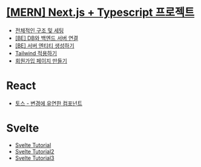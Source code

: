 # [[MERN] Next.js + Typescript 프로젝트](https://inky-crown-b8b.notion.site/Next-js-Typescript-d32fe4ed640a41b9a3a66a09f7131e9e)
- [전체적인 구조 및 세팅](https://inky-crown-b8b.notion.site/1-48354844fcb94ac5a16338fb7fb851f8)
- [[BE] DB와 백엔드 서버 연결](https://inky-crown-b8b.notion.site/2-DB-e112ec4c69234c7fb7a04a74c109a0eb)
- [[BE] 서버 엔티티 생성하기](https://inky-crown-b8b.notion.site/1-Entity-cf6c3a6df0724ec1894810c1d73bfd40)
- [Tailwind 적용하기](https://inky-crown-b8b.notion.site/1-Tailwind-a8ae276da1c64ba38875b0263a095964)
- [회원가입 페이지 만들기](https://inky-crown-b8b.notion.site/1-Tailwind-a8ae276da1c64ba38875b0263a095964)

# React
- [토스 - 변경에 유연한 컴포넌트](https://inky-crown-b8b.notion.site/0f0f0f5a302d486d802cb5f01540355a)

# Svelte
- [Svelte Tutorial](https://inky-crown-b8b.notion.site/Svelte-Tutorial-8269e3461aa54547a2063e4be02374dc)
- [Svelte Tutorial2](https://inky-crown-b8b.notion.site/Svelte-Tutorial-2-372f9b8dbb994169b334f9a079ac9bb0)
- [Svelte Tutorial3](https://inky-crown-b8b.notiBon.site/Svelte-Tutorial-3-f651d89ffff242d9a6ba172abd00a329)

